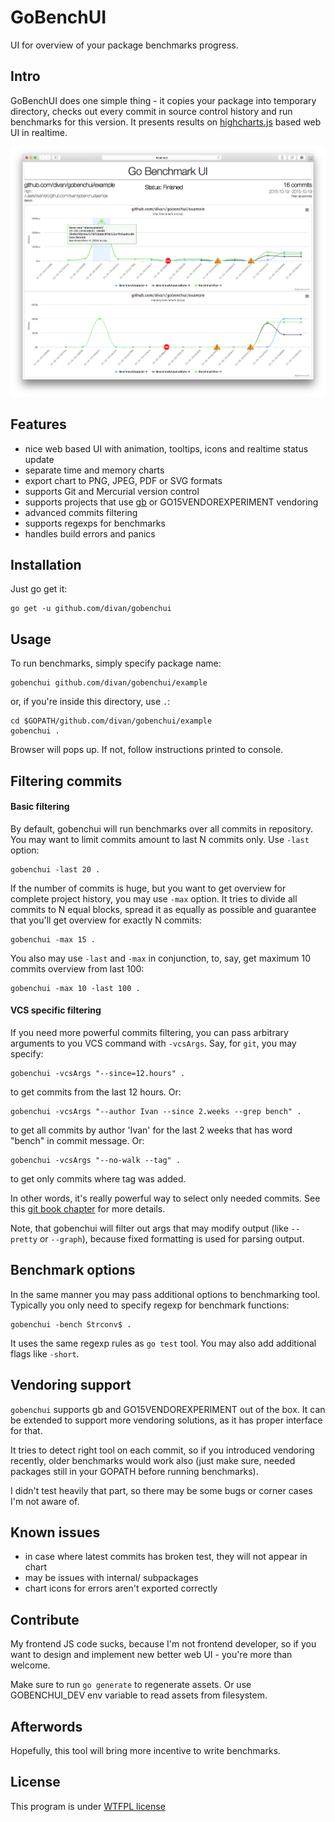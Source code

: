 
# GoBenchUI

UI for overview of your package benchmarks progress.

## Intro

GoBenchUI does one simple thing - it copies your package into temporary directory, checks out every commit in source control history and run benchmarks for this version. It presents results on [highcharts.js](http://www.highcharts.com) based web UI in realtime.

 <img src="./demo/demo.png" alt="gobenchui demo image" width="800">

## Features

* nice web based UI with animation, tooltips, icons and realtime status update
* separate time and memory charts
* export chart to PNG, JPEG, PDF or SVG formats
* supports Git and Mercurial version control
* supports projects that use [gb](http://getgb.io) or GO15VENDOREXPERIMENT vendoring
* advanced commits filtering
* supports regexps for benchmarks
* handles build errors and panics

## Installation

Just go get it:

    go get -u github.com/divan/gobenchui

## Usage

To run benchmarks, simply specify package name:

    gobenchui github.com/divan/gobenchui/example

or, if you're inside this directory, use `.`:

    cd $GOPATH/github.com/divan/gobenchui/example
    gobenchui .

Browser will pops up. If not, follow instructions printed to console.

## Filtering commits

#### Basic filtering

By default, gobenchui will run benchmarks over all commits in repository. You may want to limit commits amount to last N commits only. Use `-last` option:

    gobenchui -last 20 .

If the number of commits is huge, but you want to get overview for complete project history, you may use `-max` option. It tries to divide all commits to N equal blocks, spread it as equally as possible and guarantee that you'll get overview for exactly N commits:

    gobenchui -max 15 .
    
You also may use `-last` and `-max` in conjunction, to, say, get maximum 10 commits overview from last 100:

    gobenchui -max 10 -last 100 .

#### VCS specific filtering

If you need more powerful commits filtering, you can pass arbitrary arguments to you VCS command with `-vcsArgs`. Say, for `git`, you may specify:

    gobenchui -vcsArgs "--since=12.hours" .

to get commits from the last 12 hours. Or:

    gobenchui -vcsArgs "--author Ivan --since 2.weeks --grep bench" .
    
to get all commits by author 'Ivan' for the last 2 weeks that has word "bench" in commit message. Or:

    gobenchui -vcsArgs "--no-walk --tag" .
    
to get only commits where tag was added.

In other words, it's really powerful way to select only needed commits. See this [git book chapter](https://git-scm.com/book/en/v2/Git-Basics-Viewing-the-Commit-History) for more details.

Note, that gobenchui will filter out args that may modify output (like `--pretty` or `--graph`), because fixed formatting is used for parsing output.

## Benchmark options

In the same manner you may pass additional options to benchmarking tool. Typically you only need to specify regexp for benchmark functions:

    gobenchui -bench Strconv$ .
    
It uses the same regexp rules as `go test` tool. You may also add additional flags like `-short`.

## Vendoring support

`gobenchui` supports gb and GO15VENDOREXPERIMENT out of the box. It can be extended to support more vendoring solutions, as it has proper interface for that.

It tries to detect right tool on each commit, so if you introduced vendoring recently, older benchmarks would work also (just make sure, needed packages still in your GOPATH before running benchmarks).

I didn't test heavily that part, so there may be some bugs or corner cases I'm not aware of.

## Known issues

 * in case where latest commits has broken test, they will not appear in chart
 * may be issues with internal/ subpackages
 * chart icons for errors aren't exported correctly

## Contribute
 
My frontend JS code sucks, because I'm not frontend developer, so if you want to design and implement new better web UI - you're more than welcome.

Make sure to run `go generate` to regenerate assets. Or use GOBENCHUI_DEV env variable to read assets from filesystem.

## Afterwords

Hopefully, this tool will bring more incentive to write benchmarks.

## License

This program is under [WTFPL license](http://www.wtfpl.net)

